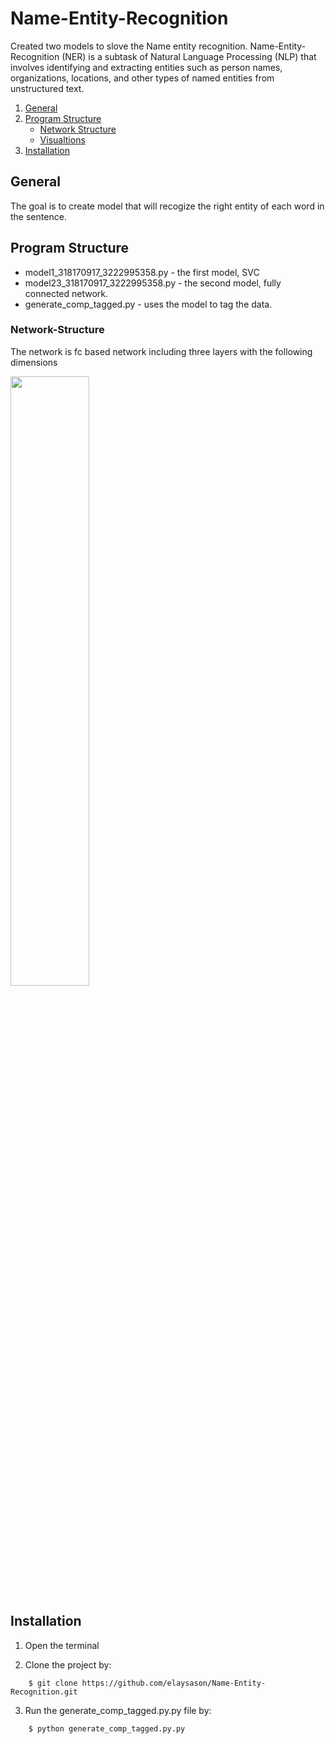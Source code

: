 # Name-Entity-Recognition

Created two models to slove the Name entity recognition. Name-Entity-Recognition (NER) is a subtask of Natural Language Processing (NLP) that involves identifying and extracting entities such as person names, organizations, locations, and other types of named entities from unstructured text.


1. [General](#General)
3. [Program Structure](#Program-Structure)
    - [Network Structure](#Network-Structure)
    - [Visualtions](#Visualtions)
5. [Installation](#Installation)

## General
The goal is to create model that will recogize the right entity of each word in the sentence.



## Program Structure
* model1_318170917_3222995358.py - the first model, SVC
* model23_318170917_3222995358.py - the second model, fully connected network.
* generate_comp_tagged.py - uses the model to tag the data.

### Network-Structure
The network is fc based network including three layers with the following dimensions

<img src="https://i.imgur.com/a2HMprY.png" width = 50% height=50%>
 

## Installation
1. Open the terminal

2. Clone the project by:
```
    $ git clone https://github.com/elaysason/Name-Entity-Recognition.git
```
3. Run the generate_comp_tagged.py.py file by:
```
    $ python generate_comp_tagged.py.py
```
